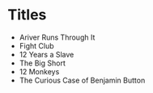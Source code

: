 # Titles
- Ariver Runs Through It
- Fight Club
- 12 Years a Slave
- The Big Short
- 12 Monkeys
- The Curious Case of Benjamin Button
